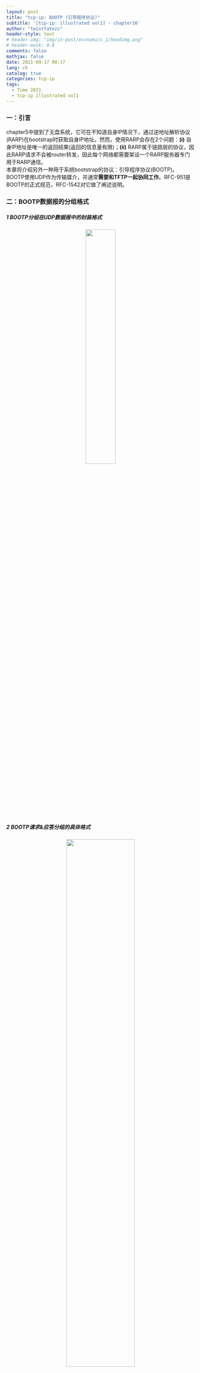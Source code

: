 ```yaml
---
layout: post
title: "tcp-ip: BOOTP (引导程序协议)"
subtitle: '[tcp-ip: illustrated vol1] - chapter16' 
author: "twistfatezz"
header-style: text
# header-img: "img/in-post/economics_1/headimg.png"
# header-mask: 0.8
comments: false 
mathjax: false 
date: 2021-09-17 00:17
lang: ch 
catalog: true 
categories: tcp-ip 
tags:
  - Time 2021
  - tcp-ip illustrated vol1 
---
```

### 一：引言 
chapter5中提到了无盘系统，它可在不知道自身IP情况下，通过逆地址解析协议(RARP)在bootstrap时获取自身IP地址。然而，使用RARP会存在2个问题：**(i)** 自身IP地址是唯一的返回结果(返回的信息量有限)；**(ii)** RARP属于链路层的协议，因此RARP请求不会被router转发，因此每个网络都需要架设一个RARP服务器专门用于RARP通信。<br>
本章将介绍另外一种用于系统bootstrap的协议：引导程序协议(BOOTP)。BOOTP使用UDP作为传输媒介，并通常**需要和TFTP一起协同工作**。RFC-951是BOOTP的正式规范，RFC-1542对它做了阐述说明。

### 二：BOOTP数据报的分组格式

##### 1 BOOTP分组在UDP数据报中的封装格式
<center><img src="/img/in-post/tcp-ip_img/bootp_1.pdf" width="40%"></center>

##### 2 BOOTP请求&应答分组的具体格式
<center><img src="/img/in-post/tcp-ip_img/bootp_2.pdf" width="60%"></center>
- **"操作码"字段**为1表示请求，2表示应答。
- "硬件类型"字段为1表示10Mb/s的以太网(和ARP请求&应答报文中的同名字段的含义相同)。
- 对于以太网链路，**"硬件地址长度"**字段为6byte。
- **"跳数"**字段被客户端设置为0，但也可以被代理服务器所使用。
- **"事务标识"**字段：由客户端设置并由服务端返回的32bit整数。客户端用它对请求&应答进行匹配。客户端将每份BOOTP请求报文的该字段设为随机数。 
- 客户端开始进行引导时即设置**"秒数"**字段。所有服务端能够检查该时间值，备用服务器(secondary server)在等待时间超过此设定值后才响应客户端请求(主服务器未响应)。
- 如果客户端已经知道自身的IP地址，它将该数值写入**"client IP addr"**字段；否则(unknown about self-IP)，客户端将该字段设置为0。
- 如果"client IP addr"为0(客户端不知道自身IP)，服务器将该客户的IP地址填入**"your IP addr"**字段。
- **"server IP addr"**字段由服务端填写。
- 如果使用了proxy server，则该proxy负责将自己的网关信息填入**"gateway IP addr"**字段。
- 客户端必须设置它自身的**"client hardware addr"**字段(即使该数值和以太网帧首部中的数值相同)。在UDP-BOOTP数据报内部重复设置该字段的意义在于：方便进程能够通过UDP层来获取"client hardware addr"信息，because通常进程通过查看UDP数据报以获得存储在以太网帧中的信息是几乎不可能的。
- **"server hostname"**字段是一个"null terminate string"，由服务端填写。
- 服务器还将在**"bootstrap filename"**字段填入：用于系统引导的文件名及其路径。
- **"vendor-specific information"**字段用于对BOOTP进行不同的扩展。

##### 3 使用BOOTP进行系统引导 - IP地址&端口号
**[1] IP地址** <br>
客户端使用BOOTP操作码=1进行自身系统引导时，BOOTP通常采用链路层广播的方式发送。引导的IP数据报通常以limited broadcast方式发送，即目的IP地址为:255.255.255.255，源IP地址通常为0.0.0.0。

**[2] 端口号** <br>
BOOTP有两个相关公知端口号：67(服务端)和68(客户端)。BOOTP客户端不会像TFTP一样选择unused临时端口进行通信，只使用68端口进行通信。

**[3] 为什么BOOTP服务端和接收端需要使用两个端口号，而不是一个？** <br>
因为BOOTP请求通过广播形式发送BOOTP报文(UDP数据报)，并且BOOTP应答报文也可以通过广播的形式发送数据报(尽管通常不使用广播方式发送)。因此无论是服务端还是接收端，都需要具备接受广播数据报分组的能力。

回顾广播相关知识：广播需要具备一个广播组，只有特定广播组内的节点才能接受到发送到该广播组的信息。广播组是接受广播数据报文的端口号决定的：局域网内的一个节点如果设置了广播属性并监听了端口号A时，该节点就加入了A广播组。<br>
如果一个节点想要接受A广播数据信息，需要事先绑定IP地址&端口A，然后设置该socket属性为广播属性。如果一个节点不想接受广播数据信息，只发送广播数据信息，则只需要事先为socket设置广播属性，无需绑定端口，直接向广播地址A端口发送UDP数据报即可。

综上所述：为了能够让BOOTP服务端、接收端都能接受广播数据报，则必须为两端都设置公知端口。

**[4] 客户端引导自身系统时需要对收到的广播数据报进行过滤** <br>
如果多个客户端同时进行系统引导，并且BOOTP服务器将所有BOOTP应答进行广播，那么每个客户都会收到本属于其他客户端的应答。<br>
客户端可以通过BOOTP首部中"事务标识"字段对于收到的所有应答数据报进行遴选，或者可以检查返回的客户硬件地址对收到的应答数据报进行区分。

### 三：使用BOOTP引导一个X终端的案例
使用BOOTP程序引导X终端系统(proteus)，提供引导相关文件的系统为mercury。proteus待引导系统为BOOTP客户端程序，mercury引导文件提供系统为BOOTP服务端程序。使用TFTP简单文件传输协议进行通信，并通过TFTP传输引导文件。

##### 1 使用tcpdump程序分析引导过程数据分组交换情况
下图中的tcpdump程序输出是在不同的网络上打印出的。
<center><img src="/img/in-post/tcp-ip_img/bootp_3.pdf" width="100%"></center>
- BOOTP请求&应答需要重复3次之后，才能够使用TFTP协议进行具体引导文件传输。
- 在整个BOOTP引导过程中涉及两次ARP请求&应答。第一次在首次接收到BOOTP应答数据报后，通过ARP机制确认BOOTP应答返回的IP在网络上是唯一的(不存在其他主机和客户端主机共享相同的IP)；第二次在正式和服务端主机通过TFTP传输正式文件之前，通过ARP获取服务端主机硬件地址用于通信。
- 从第13行到第18行，可以看出引导文件的传输总共用了9s的时间，共传输的总数据量是：516byte × 2463 + 228byte = 1271136byte，其中总共传输的引导文件相关数据量为：512byte × 2463 + (228byte - 4byte) = 1261280byte。
- X终端在通过BOOTP引导后，还需要使用TFTP传输终端相关字体文件、DNS name server queries，最后执行X终端协议初始化。上述过程需要花费6s，加上X终端引导过程需要15s左右，总共的引导时间大约为21s。

### 四：BOOTP服务器的设计 - ditto, omitted

### 五：BOOTP经过路由器(through a router)
RARP协议的缺点是它的数据报传播依赖于链路层广播，这种广播不会被路由器(IP层)进行转发，因此需要在每个物理网络中架设一个RARP服务器。<br>
如果路由器支持BOOTP协议，BOOTP协议数据报可以被路由器转发(它依赖于UDP数据报)，但是通常没有必要将BOOTP请求转发到另一个网络中的服务器上。


### 六：厂商专属信息(vendor-specific info)
关于BOOTP数据报格式中的64byte厂商专属信息字段进行补充介绍。RFC-1533对于该字段进行规范描述。


## Reference
> \<tcp-ip: illustrated vol1\> chapter16 <br>
> https://blog.csdn.net/leonwei/article/details/6202976

> 1 当使用inline数学公式且公式经过GFM排版之后都在同一行 使用`$...$`符号<br>
> 2 当希望数学公式单独成行或者经过GFM排版之后占用多行 应当使用`$$...$$`符号<br>
> 3 对于表示条件概率 需要表示竖线的时候`|` 应当使用`\mid` 而不是直接在键盘上打出`|` => 容易被编辑器认为是一个md制表符<br>
> 4 在md引入图片的时候 不要使用`<center>`和`</center>` 在这篇文档的编辑过程中vscode的preview插件在使用了上述符号之后 导致下一段的数学公式预览显示不正常<br>
> 5 使用md的时候 单独的两段文字上下需要空出一行<br>
> 6 想要强制换行的时候 需要使用`<br>`而不是`<enter>`<br>
> 7 特殊字符如果想要避免和md解析关键字冲突 应当使用``将关键字包含在内 <br>
> 8 `<center><img src="/img/in-post/economics_4/xxx.png" width="60%"></center>` <br>
> 9 使用html设置图片文字环绕方式: <br>
    `<div>` <br>
        `<img src="/img_path" align="left" width="40%" hspace="" vspace=""/>` <br>
        `<p>paragraph1 around the picture</p>` <br>
        `<p>paragraph2 around the picture</p>` <br>
        `<p>paragraph3 around the picture</p>` <br>
    `</div>` <br>
> 10 `<font style="color:red; font-weight:bold">加粗蓝色</font>`用来设置字体颜色 <br>
> 问题脚注: ### ???problem😫problem???
